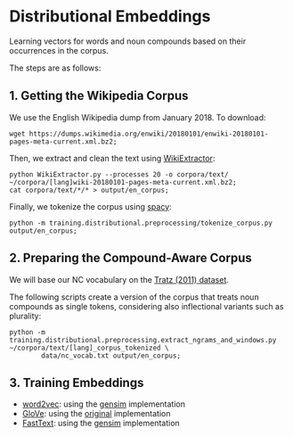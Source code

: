 # Distributional Embeddings

Learning vectors for words and noun compounds based 
on their occurrences in the corpus.

The steps are as follows:

## 1. Getting the Wikipedia Corpus

We use the English Wikipedia dump from January 2018. To download:

```
wget https://dumps.wikimedia.org/enwiki/20180101/enwiki-20180101-pages-meta-current.xml.bz2;
```

Then, we extract and clean the text using [WikiExtractor](https://github.com/attardi/wikiextractor):

```
python WikiExtractor.py --processes 20 -o corpora/text/ ~/corpora/[lang]wiki-20180101-pages-meta-current.xml.bz2;
cat corpora/text/*/* > output/en_corpus;
```

Finally, we tokenize the corpus using [spacy](https://spacy.io/):

```
python -m training.distributional.preprocessing/tokenize_corpus.py output/en_corpus;
```

## 2. Preparing the Compound-Aware Corpus

We will base our NC vocabulary on the [Tratz (2011) dataset](http://digitallibrary.usc.edu/cdm/ref/collection/p15799coll3/id/176191). 

The following scripts create a version of the corpus that treats 
noun compounds as single tokens, 
considering also inflectional variants such as plurality: 

```
python -m training.distributional.preprocessing.extract_ngrams_and_windows.py ~/corpora/text/[lang]_corpus_tokenized \
        data/nc_vocab.txt output/en_corpus; 
```

## 3. Training Embeddings

* [word2vec](word2vec/train_all.sh): using the [gensim](https://radimrehurek.com/gensim/models/word2vec.html) implementation
* [GloVe](glove/train_all.sh): using the [original](https://github.com/stanfordnlp/GloVe) implementation 
* [FastText](fasttext/train_all.sh): using the [gensim](https://radimrehurek.com/gensim/models/fasttext.html) implementation

